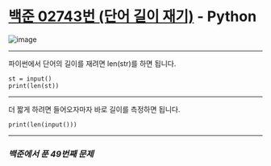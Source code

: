 # [백준 02743번 (단어 길이 재기)](https://www.acmicpc.net/problem/02743) - Python

![image](https://user-images.githubusercontent.com/104616990/175285011-6e89438a-bf00-4287-902f-c2ddb51f4c41.png)

---

파이썬에서 단어의 길이를 재려면 len(str)를 하면 됩니다.

```
st = input()
print(len(st))
```

---

더 짧게 하려면 들어오자마자 바로 길이를 측정하면 됩니다.

```
print(len(input()))
```

---

### *백준에서 푼 49번째 문제*
